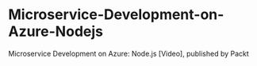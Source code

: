# Microservice-Development-on-Azure-Nodejs
Microservice Development on Azure: Node.js [Video], published by Packt
